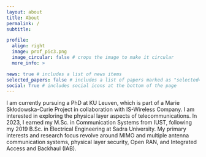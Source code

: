 ```yaml
---
layout: about
title: About
permalink: /
subtitle: 

profile:
  align: right
  image: prof_pic3.png
  image_circular: false # crops the image to make it circular
  more_info: >

news: true # includes a list of news items
selected_papers: false # includes a list of papers marked as "selected={true}"
social: True # includes social icons at the bottom of the page
---
```


I am currently pursuing a PhD at KU Leuven, which is part of a Marie Skłodowska-Curie Project in collaboration with IS-Wireless Company. I am interested in exploring the physical layer aspects of telecommunications. In 2023, I earned my M.Sc. in Communication Systems from IUST, following my 2019 B.Sc. in Electrical Engineering at Sadra University. My primary interests and research focus revolve around MIMO and multiple antenna communication systems, physical layer security, Open RAN, and Integrated Access and Backhaul (IAB).

